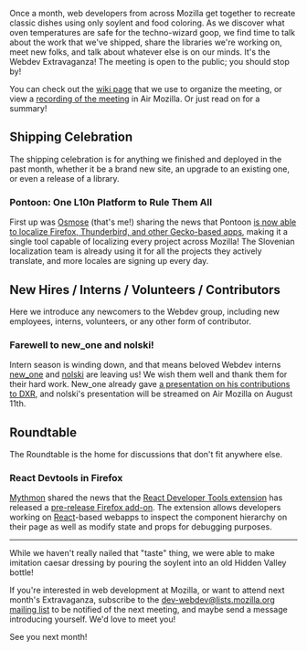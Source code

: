 Once a month, web developers from across Mozilla get together to recreate
classic dishes using only soylent and food coloring. As we discover what oven
temperatures are safe for the techno-wizard goop, we find time to talk about the
work that we've shipped, share the libraries we're working on, meet new folks,
and talk about whatever else is on our minds. It's the Webdev Extravaganza! The
meeting is open to the public; you should stop by!

You can check out the [wiki page][wiki] that we use to organize the meeting, or
view a [recording of the meeting][recording] in Air Mozilla. Or just read on for
a summary!

## Shipping Celebration
The shipping celebration is for anything we finished and deployed in the past
month, whether it be a brand new site, an upgrade to an existing one, or even a
release of a library.

### Pontoon: One L10n Platform to Rule Them All
First up was [Osmose][] (that's me!) sharing the news that Pontoon [is now able
to localize Firefox, Thunderbird, and other Gecko-based apps][mathjazz], making
it a single tool capable of localizing every project across Mozilla! The
Slovenian localization team is already using it for all the projects they
actively translate, and more locales are signing up every day.

[Osmose]: https://mozillians.org/en-US/u/Osmose/
[mathjazz]: http://horv.at/blog/a-single-platform-for-localization/

## New Hires / Interns / Volunteers / Contributors
Here we introduce any newcomers to the Webdev group, including new employees,
interns, volunteers, or any other form of contributor.

### Farewell to new_one and nolski!
Intern season is winding down, and that means beloved Webdev interns [new_one][]
and [nolski][] are leaving us! We wish them well and thank them for their hard
work. New_one already gave [a presentation on his contributions to DXR][dxr],
and nolski's presentation will be streamed on Air Mozilla on August 11th.

[new_one]: https://mozillians.org/en-US/u/peter.elmers/
[nolski]: https://github.com/Nolski
[dxr]: https://air.mozilla.org/peter-elmers-dxf-the-new-one/

## Roundtable
The Roundtable is the home for discussions that don't fit anywhere else.

### React Devtools in Firefox
[Mythmon][] shared the news that the [React Developer Tools extension][devtools]
has released a [pre-release Firefox add-on][firefox-addon]. The extension allows
developers working on [React][]-based webapps to inspect the component hierarchy
on their page as well as modify state and props for debugging purposes.

[Mythmon]: https://mozillians.org/en-US/u/mythmon/
[devtools]: https://github.com/facebook/react-devtools
[firefox-addon]: https://github.com/facebook/react-devtools/releases/tag/v2-beta1
[React]: http://facebook.github.io/react/

---

While we haven't really nailed that "taste" thing, we were able to make
imitation caesar dressing by pouring the soylent into an old Hidden Valley
bottle!

If you're interested in web development at Mozilla, or want to attend next
month's Extravaganza, subscribe to the
[dev-webdev@lists.mozilla.org mailing list][mailing-list] to be notified of the
next meeting, and maybe send a message introducing yourself. We'd love to meet
you!

See you next month!

[wiki]: https://wiki.mozilla.org/Webdev/Meetings/2015/August_4
[recording]: https://air.mozilla.org/webdev-extravaganza-august-2015/
[mailing-list]: https://lists.mozilla.org/listinfo/dev-webdev
